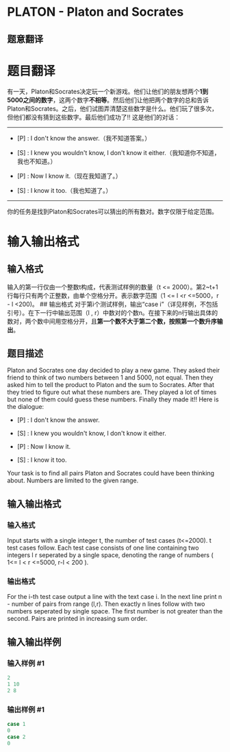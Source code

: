 # PLATON - Platon and Socrates

## 题意翻译

# **题目翻译**

有一天，Platon和Socrates决定玩一个新游戏。他们让他们的朋友想两个**1到5000之间的数字**，这两个数字**不相等**。然后他们让他把两个数字的总和告诉Platon和Socrates。之后，他们试图弄清楚这些数字是什么。他们玩了很多次，但他们都没有猜到这些数字。最后他们成功了!! 这是他们的对话：

------------------------------------

- [P] : I don't know the answer.（我不知道答案。）

- [S] : I knew you wouldn't know, I don't know it either.（我知道你不知道，我也不知道。）

- [P] : Now I know it.（现在我知道了。）

- [S] : I know it too.（我也知道了。）

----------------------------------------------

你的任务是找到Platon和Socrates可以猜出的所有数对。数字仅限于给定范围。

# **输入输出格式**

## 输入格式

输入的第一行仅由一个整数t构成，代表测试样例的数量（t <= 2000）。第2~t+1行每行只有两个正整数，由单个空格分开。表示数字范围（1 <= l <r <=5000，r - l <200)。 ## 输出格式 对于第i个测试样例，输出“case i”（详见样例，不包括引号）。在下一行中输出范围（l , r）中数对的个数n。在接下来的n行输出具体的数对，两个数中间用空格分开，且**第一个数不大于第二个数，按照第一个数升序输出**。

## 题目描述

Platon and Socrates one day decided to play a new game. They asked their friend to think of two numbers between 1 and 5000, not equal. Then they asked him to tell the product to Platon and the sum to Socrates. After that they tried to figure out what these numbers are. They played a lot of times but none of them could guess these numbers. Finally they made it!! Here is the dialogue:

- \[P\] : I don't know the answer.

- \[S\] : I knew you wouldn't know, I don't know it either.

- \[P\] : Now I know it.

- \[S\] : I know it too.

Your task is to find all pairs Platon and Socrates could have been thinking about. Numbers are limited to the given range.

## 输入输出格式

### 输入格式

Input starts with a single integer t, the number of test cases (t<=2000). t test cases follow. Each test case consists of one line containing two integers l r seperated by a single space, denoting the range of numbers ( 1<= l < r <=5000, r-l < 200 ).

### 输出格式

For the i-th test case output a line with the text case i. In the next line print n - number of pairs from range (l,r). Then exactly n lines follow with two numbers seperated by single space. The first number is not greater than the second. Pairs are printed in increasing sum order.

## 输入输出样例

### 输入样例 #1

```cpp
2
1 10
2 8
```


### 输出样例 #1

```cpp
case 1
0
case 2
0
```


